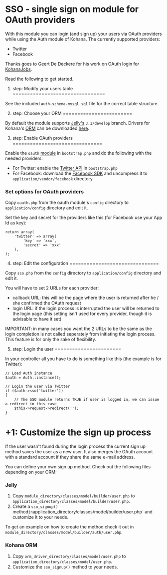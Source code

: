 # SSO - single sign on module for OAuth providers

With this module you can login (and sign up) your users via OAuth providers while using the Auth module of Kohana.
The currently supported providers:

* Twitter
* Facebook

Thanks goes to Geert De Deckere for his work on OAuth login for [KohanaJobs](https://github.com/GeertDD/kohanajobs).

Read the following to get started.

1. step: Modify your users table
================================

See the included `auth-schema-mysql.sql` file for the correct table structure.


2. step: Choose your ORM
========================

By default the module supports [Jelly's](https://github.com/creatoro/kohana-jelly-for-Kohana-3.1) `3.1/develop` branch.
Drivers for Kohana's [ORM](https://github.com/kohana/orm) can be downloaded [here](https://github.com/creatoro/orm-sso).

3. step: Enable OAuth providers
===============================

Enable the `oauth` [module](http://github.com/kohana/oauth) in `bootstrap.php` and do the following with the needed providers:

* For Twitter: enable the [Twitter API](https://github.com/shadowhand/apis) in `bootstrap.php`
* For Facebook: download the [Facebook SDK](https://github.com/facebook/php-sdk) and uncompress it to `application/vendor/facebook` directory

### Set options for OAuth providers

Copy `oauth.php` from the oauth module's `config` directory to `application/config` directory and edit it.

Set the key and secret for the providers like this (for Facebook use your App Id as key):

	return array(
		'twitter' => array(
			'key' => 'xxx',
			'secret' => 'xxx'
		),
	);


4. step: Edit the configuration
===============================

Copy `sso.php` from the `config` directory to `application/config` directory and edit it.

You will have to set 2 URLs for each provider:

* callback URL: this will be the page where the user is returned after he / she confirmed the OAuth request
* login URL: if the login process is interrupted the user will be returned to the login page (this setting isn't used for every provider, though it is advisable to have it set)

IMPORTANT: in many cases you want the 2 URLs to be the same as the login completion is not called seperately from initiating the login process. This feature is for only the sake of flexibility.


5. step: Login the user
=======================

In your controller all you have to do is something like this (the example is for Twitter):

	// Load Auth instance
	$auth = Auth::instance();

	// Login the user via Twitter
	if ($auth->sso('twitter'))
	{
		// The SSO module returns TRUE if user is logged in, we can issue a redirect in this case
		$this->request->redirect('');
	}


+1: Customize the sign up process
============================================

If the user wasn't found during the login process the current sign up method saves the user as a new user. It
also merges the OAuth account with a standard account if they share the same e-mail address.

You can define your own sign up method. Check out the following files depending on your ORM:

### Jelly

 1. Copy `module_directory/classes/model/builder/user.php` to `application_directory/classes/model/builder/user.php`.
 2. Create a `sso_signup()` method` in `application_directory/classes/model/builder/user.php` and customize it to your needs.

 To get an example on how to create the method check it out in `module_directory/classes/model/builder/auth/user.php`.

### Kohana ORM

 1. Copy `orm_driver_directory/classes/model/user.php` to `application_directory/classes/model/user.php`.
 2. Customize the `sso_signup()` method to your needs.